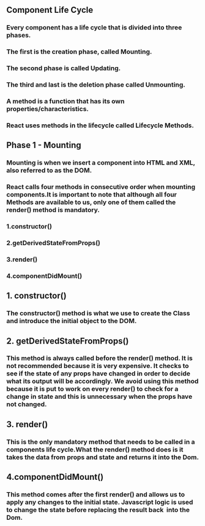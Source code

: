 ## Component Life Cycle

### Every component has a life cycle that is divided into three phases.

### The first is the creation phase, called Mounting. 

### The second phase is called Updating.

### The third and last is the deletion phase called Unmounting.

### A method is a function that has its own properties/characteristics.

### React uses methods in the lifecycle called Lifecycle Methods. 

## Phase 1 - Mounting 

### Mounting is when we insert a component into HTML and XML, also referred to as the DOM.

### React calls four methods in consecutive order when mounting components.It is important to note that although all four Methods are available to us, only one of them called the render() method is mandatory.

### 1.constructor()

### 2.getDerivedStateFromProps()

### 3.render()

### 4.componentDidMount() 

## 1. constructor()

### The constructor() method is what we use to create the Class and introduce the initial object to the DOM.

## 2. getDerivedStateFromProps() 

### This method is always called before the render() method. It is not recommended because it is very expensive. It checks to see if the state of any props have changed in order to decide what its output will be accordingly. We avoid using this method because it is put to work on every render() to check for a change in state and this is unnecessary when the props have not changed.

## 3. render()

### This is the only mandatory method that needs to be called in a components life cycle.What the render() method does is it takes the data from props and state and returns it into the Dom.

## 4.componentDidMount()

### This method comes after the first render() and allows us to apply any changes to the initial state. Javascript logic is used to change the state before replacing the result back  into the Dom.
